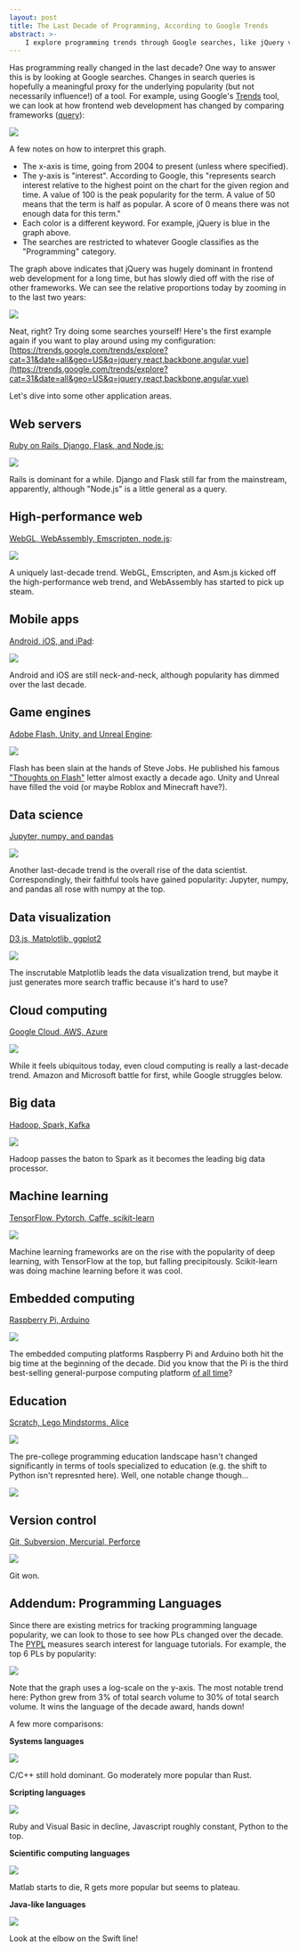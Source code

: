 ```yaml
---
layout: post
title: The Last Decade of Programming, According to Google Trends
abstract: >-
    I explore programming trends through Google searches, like jQuery vs. React, Hadoop vs. Spark, RPi vs. Arduino, and more.
---
```


Has programming really changed in the last decade? One way to answer this is by looking at Google searches. Changes in search queries is hopefully a meaningful proxy for the underlying popularity (but not necessarily influence!) of a tool. For example, using Google's [Trends](https://trends.google.com/trends/?geo=US) tool, we can look at how frontend web development has changed by comparing frameworks ([query](https://trends.google.com/trends/explore?cat=31&date=all&geo=US&q=jquery,react,backbone,angular,vue)):

![](/images/assets/trends-1.png)

A few notes on how to interpret this graph.
* The x-axis is time, going from 2004 to present (unless where specified).
* The y-axis is "interest". According to Google, this "represents search interest relative to the highest point on the chart for the given region and time. A value of 100 is the peak popularity for the term. A value of 50 means that the term is half as popular. A score of 0 means there was not enough data for this term."
* Each color is a different keyword. For example, jQuery is blue in the graph above.
* The searches are restricted to whatever Google classifies as the "Programming" category.

The graph above indicates that jQuery was hugely dominant in frontend web development for a long time, but has slowly died off with the rise of other frameworks. We can see the relative proportions today by zooming in to the last two years:

![](/images/assets/trends-2.png)

Neat, right? Try doing some searches yourself! Here's the first example again if you want to play around using my configuration: [https://trends.google.com/trends/explore?cat=31&date=all&geo=US&q=jquery,react,backbone,angular,vue](https://trends.google.com/trends/explore?cat=31&date=all&geo=US&q=jquery,react,backbone,angular,vue)

Let's dive into some other application areas.

## Web servers

[Ruby on Rails, Django, Flask, and Node.js:](https://trends.google.com/trends/explore?cat=31&date=all&geo=US&q=%2Fm%2F0505cl,%2Fm%2F06y_qx,%2Fm%2F0dgs72v,%2Fm%2F0bbxf89)

![](/images/assets/trends-3.png)

Rails is dominant for a while. Django and Flask still far from the mainstream, apparently, although "Node.js" is a little general as a query.

## High-performance web

[WebGL, WebAssembly, Emscripten, node.js](https://trends.google.com/trends/explore?cat=31&date=all&geo=US&q=%2Fm%2F0505cl,%2Fm%2F06y_qx,%2Fm%2F0dgs72v,%2Fm%2F0bbxf89):

![](/images/assets/trends-4.png)

A uniquely last-decade trend. WebGL, Emscripten, and Asm.js kicked off the high-performance web trend, and WebAssembly has started to pick up steam.

## Mobile apps

[Android, iOS, and iPad](https://trends.google.com/trends/explore?cat=31&date=all&geo=US&q=%2Fm%2F02wxtgw,%2Fm%2F03wbl14,%2Fg%2F11ggsjzp49):

![](/images/assets/trends-5.png)

Android and iOS are still neck-and-neck, although popularity has dimmed over the last decade.

## Game engines

[Adobe Flash, Unity, and Unreal Engine](https://trends.google.com/trends/explore?cat=31&date=all&geo=US&q=%2Fm%2F058b6,%2Fm%2F0dmyvh,%2Fm%2F025wnp):

![](/images/assets/trends-6.png)

Flash has been slain at the hands of Steve Jobs. He published his famous ["Thoughts on Flash"](https://en.wikipedia.org/wiki/Thoughts_on_Flash) letter almost exactly a decade ago. Unity and Unreal have filled the void (or maybe Roblox and Minecraft have?).

## Data science

[Jupyter, numpy, and pandas](https://trends.google.com/trends/explore?cat=31&date=all&geo=US&q=%2Fg%2F11c1q0p940,%2Fm%2F021plb,%2Fm%2F0rphppq)

![](/images/assets/trends-7.png)

Another last-decade trend is the overall rise of the data scientist. Correspondingly, their faithful tools have gained popularity: Jupyter, numpy, and pandas all rose with numpy at the top.

## Data visualization

[D3.js, Matplotlib, ggplot2](https://trends.google.com/trends/explore?cat=31&date=all&geo=US&q=%2Fm%2F0k2kwt4,%2Fm%2F08b9rm,%2Fm%2F0gythct)

![](/images/assets/trends-8.png)

The inscrutable Matplotlib leads the data visualization trend, but maybe it just generates more search traffic because it's hard to use?

## Cloud computing

[Google Cloud, AWS, Azure](https://trends.google.com/trends/explore?cat=31&date=all&geo=US&q=%2Fm%2F0105pbj4,%2Fm%2F05nrgx,%2Fm%2F04y7lrx)

![](/images/assets/trends-9.png)

While it feels ubiquitous today, even cloud computing is really a last-decade trend. Amazon and Microsoft battle for first, while Google struggles below.

## Big data

[Hadoop, Spark, Kafka](https://trends.google.com/trends/explore?cat=31&date=all&geo=US&q=%2Fm%2F0fdjtq,%2Fm%2F0ndhxqz,%2Fm%2F0zmynvd)

![](/images/assets/trends-10.png)

Hadoop passes the baton to Spark as it becomes the leading big data processor.

## Machine learning

[TensorFlow, Pytorch, Caffe, scikit-learn](https://trends.google.com/trends/explore?cat=31&date=all&geo=US&q=%2Fg%2F11bwp1s2k3,%2Fg%2F11gd3905v1,%2Fg%2F11g6ym8nbt)

![](/images/assets/trends-11.png)

Machine learning frameworks are on the rise with the popularity of deep learning, with TensorFlow at the top, but falling precipitously. Scikit-learn was doing machine learning before it was cool.

## Embedded computing

[Raspberry Pi, Arduino](https://trends.google.com/trends/explore?cat=31&date=all&geo=US&q=%2Fm%2F0gmg36g,%2Fm%2F0djmwv)

![](/images/assets/trends-12.png)

The embedded computing platforms Raspberry Pi and Arduino both hit the big time at the beginning of the decade. Did you know that the Pi is the third best-selling general-purpose computing platform [of all time](https://magpi.raspberrypi.org/articles/raspberry-pi-sales)?

## Education

[Scratch, Lego Mindstorms, Alice](https://trends.google.com/trends/explore?cat=31&date=all&geo=US&q=%2Fm%2F028167f,%2Fm%2F01c7gw,Alice)

![](/images/assets/trends-13.png)

The pre-college programming education landscape hasn't changed significantly in terms of tools specialized to education (e.g. the shift to Python isn't represnted here). Well, one notable change though...

![](/images/assets/trends-14.png)

## Version control

[Git, Subversion, Mercurial, Perforce](https://trends.google.com/trends/explore?cat=31&date=all&geo=US&q=%2Fm%2F05vqwg,%2Fm%2F012ct9,%2Fm%2F08441_,%2Fm%2F08w6d6)

![](/images/assets/trends-15.png)

Git won.

## Addendum: Programming Languages

Since there are existing metrics for tracking programming language popularity, we can look to those to see how PLs changed over the decade. The [PYPL](http://pypl.github.io/PYPL.html) measures search interest for language tutorials. For example, the top 6 PLs by popularity:

![](/images/assets/trends-16.png)

Note that the graph uses a log-scale on the y-axis. The most notable trend here: Python grew from 3% of total search volume to 30% of total search volume. It wins the language of the decade award, hands down!

A few more comparisons:

**Systems languages**

![](/images/assets/trends-17.png)

C/C++ still hold dominant. Go moderately more popular than Rust.

**Scripting languages**

![](/images/assets/trends-18.png)

Ruby and Visual Basic in decline, Javascript roughly constant, Python to the top.

**Scientific computing languages**

![](/images/assets/trends-19.png)

Matlab starts to die, R gets more popular but seems to plateau.

**Java-like languages**

![](/images/assets/trends-20.png)

Look at the elbow on the Swift line!

